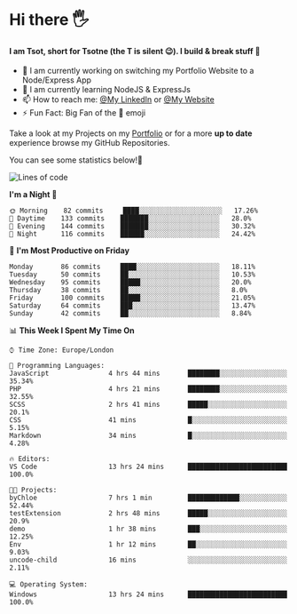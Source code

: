 # Hi there :raised_hand_with_fingers_splayed:
#### I am Tsot, short for Tsotne (the T is silent :wink:). I build & break stuff :space_invader:
- :telescope: I am currently working on switching my Portfolio Website to a Node/Express App
- :seedling: I am currently learning NodeJS & ExpressJs
- :mailbox: How to reach me: [@My LinkedIn](https://www.linkedin.com/in/tsotne-gvadzabia/) or [@My Website](https://tsotnegvadzabia.me/contact)
- :zap: Fun Fact: Big Fan of the :space_invader: emoji

Take a look at my Projects on my [Portfolio](https://tsotnegvadzabia.me/) or for a more **up to date** experience browse my GitHub Repositories.

You can see some statistics below!:space_invader:
<!--START_SECTION:waka-->
![Lines of code](https://img.shields.io/badge/From%20Hello%20World%20I%27ve%20Written-2.6%20million%20lines%20of%20code-blue)

**I'm a Night 🦉** 

```text
🌞 Morning    82 commits     ████░░░░░░░░░░░░░░░░░░░░░   17.26% 
🌆 Daytime    133 commits    ███████░░░░░░░░░░░░░░░░░░   28.0% 
🌃 Evening    144 commits    ███████░░░░░░░░░░░░░░░░░░   30.32% 
🌙 Night      116 commits    ██████░░░░░░░░░░░░░░░░░░░   24.42%

```
📅 **I'm Most Productive on Friday** 

```text
Monday       86 commits     ████░░░░░░░░░░░░░░░░░░░░░   18.11% 
Tuesday      50 commits     ██░░░░░░░░░░░░░░░░░░░░░░░   10.53% 
Wednesday    95 commits     █████░░░░░░░░░░░░░░░░░░░░   20.0% 
Thursday     38 commits     ██░░░░░░░░░░░░░░░░░░░░░░░   8.0% 
Friday       100 commits    █████░░░░░░░░░░░░░░░░░░░░   21.05% 
Saturday     64 commits     ███░░░░░░░░░░░░░░░░░░░░░░   13.47% 
Sunday       42 commits     ██░░░░░░░░░░░░░░░░░░░░░░░   8.84%

```


📊 **This Week I Spent My Time On** 

```text
⌚︎ Time Zone: Europe/London

💬 Programming Languages: 
JavaScript               4 hrs 44 mins       ████████░░░░░░░░░░░░░░░░░   35.34% 
PHP                      4 hrs 21 mins       ████████░░░░░░░░░░░░░░░░░   32.55% 
SCSS                     2 hrs 41 mins       █████░░░░░░░░░░░░░░░░░░░░   20.1% 
CSS                      41 mins             █░░░░░░░░░░░░░░░░░░░░░░░░   5.15% 
Markdown                 34 mins             █░░░░░░░░░░░░░░░░░░░░░░░░   4.28%

🔥 Editors: 
VS Code                  13 hrs 24 mins      █████████████████████████   100.0%

🐱‍💻 Projects: 
byChloe                  7 hrs 1 min         █████████████░░░░░░░░░░░░   52.44% 
testExtension            2 hrs 48 mins       █████░░░░░░░░░░░░░░░░░░░░   20.9% 
demo                     1 hr 38 mins        ███░░░░░░░░░░░░░░░░░░░░░░   12.25% 
Env                      1 hr 12 mins        ██░░░░░░░░░░░░░░░░░░░░░░░   9.03% 
uncode-child             16 mins             ░░░░░░░░░░░░░░░░░░░░░░░░░   2.11%

💻 Operating System: 
Windows                  13 hrs 24 mins      █████████████████████████   100.0%

```


<!--END_SECTION:waka-->
